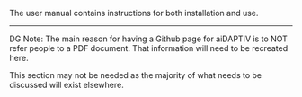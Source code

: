 The user manual contains instructions for both installation and use.

------------------------------
DG Note:
The main reason for having a Github page for aiDAPTIV is to NOT refer people to a PDF document.  That information will need to be recreated here.

This section may not be needed as the majority of what needs to be discussed will exist elsewhere.

